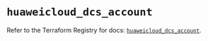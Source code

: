 # `huaweicloud_dcs_account`

Refer to the Terraform Registry for docs: [`huaweicloud_dcs_account`](https://registry.terraform.io/providers/huaweicloud/huaweicloud/1.71.1/docs/resources/dcs_account).
